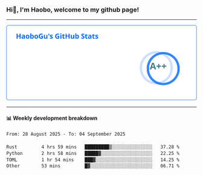 <!--<h2 align="center"> Hi👋, I'm Haobo, welcome to my github page! </h2>-->
### Hi👋, I'm Haobo, welcome to my github page!
-------

<img href="https://github.com/HaoboGu" src="assets/stats.svg" alt="github stats" /> 

-------

#### 📊 **Weekly development breakdown**
<!--START_SECTION:waka-->

```txt
From: 28 August 2025 - To: 04 September 2025

Rust         4 hrs 59 mins   █████████▒░░░░░░░░░░░░░░░   37.28 %
Python       2 hrs 58 mins   █████▓░░░░░░░░░░░░░░░░░░░   22.25 %
TOML         1 hr 54 mins    ███▓░░░░░░░░░░░░░░░░░░░░░   14.25 %
Other        53 mins         █▓░░░░░░░░░░░░░░░░░░░░░░░   06.71 %
```

<!--END_SECTION:waka-->
<!--
backup url: https://github-readme-status-dusky-ten.vercel.app/api?username=HaoboGu&count_private=true&show_icons=true&theme=transparent&border_color=2f80ed
-->
<!--
**HaoboGu/HaoboGu** is a ✨ _special_ ✨ repository because its `README.md` (this file) appears on your GitHub profile.

Here are some ideas to get you started:

- 🔭 I’m currently working on AI-assisted programming tools
- 🌱 I’m currently learning ...
- 👯 I’m looking to collaborate on ...
- 🤔 I’m looking for help with ...
- 💬 Ask me about ...
- 📫 How to reach me: ...
- 😄 Pronouns: ...
- ⚡ Fun fact: ...
-->
